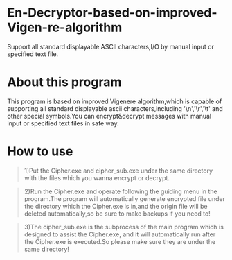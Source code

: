 # En-Decryptor-based-on-improved-Vigen-re-algorithm
Support all standard displayable ASCII characters,I/O by manual input or specified text file.

About this program
=========================
This program is based on improved Vigenere algorithm,which is capable of supporting all standard displayable ascii characters,including '\n','\r','\t' and other special symbols.You can encrypt&decrypt messages with manual input or specified text files in safe way.

How to use
=========================
>1)Put the Cipher.exe and cipher_sub.exe under the same directory with the files which you wanna encrypt or decrypt.

>2)Run the Cipher.exe and operate following the guiding menu in the program.The program will automatically generate encrypted file under the directory which the Cipher.exe is in,and the origin file will be deleted automatically,so be sure to make backups if you need to!

>3)The cipher_sub.exe is the subprocess of the main program which is designed to assist the Cipher.exe, and it will automatically run after the Cipher.exe is executed.So please make sure they are under the same directory!
